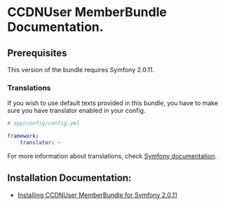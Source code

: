 CCDNUser MemberBundle Documentation.
====================================

## Prerequisites

This version of the bundle requires Symfony 2.0.11. 

### Translations

If you wish to use default texts provided in this bundle, you have to make sure you have translator enabled in your config.

``` yaml
# app/config/config.yml

framework:
    translator: ~
```

For more information about translations, check [Symfony documentation](http://symfony.com/doc/current/book/translation.html).

## Installation Documentation:

- [Installing CCDNUser MemberBundle for Symfony 2.0.11](http://github.com/codeconsortium/CCDNUserMemberBundle/blob/master/Resources/doc/Install.md)